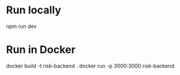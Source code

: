 # Run locally
npm run dev

# Run in Docker
docker build -t risk-backend .
docker run -p 3000:3000 risk-backend
